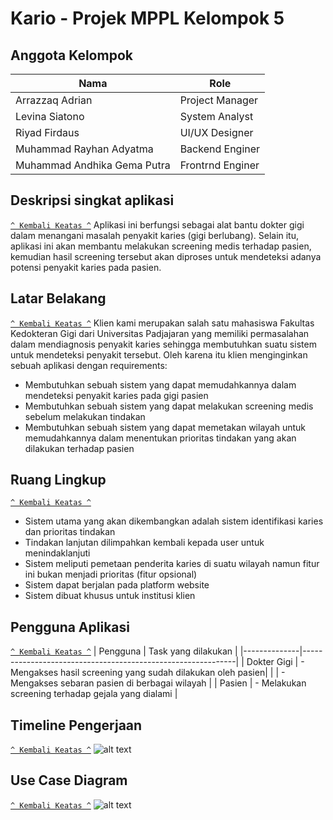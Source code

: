 # Kario - Projek MPPL Kelompok 5
## Anggota Kelompok
| Nama                       | Role             |
|----------------------------|------------------|
| Arrazzaq Adrian            | Project Manager  |
| Levina Siatono             | System Analyst   |
| Riyad Firdaus              | UI/UX Designer   |
| Muhammad Rayhan Adyatma    | Backend Enginer  |
|Muhammad Andhika Gema Putra | Frontrnd Enginer |

## Deskripsi singkat aplikasi
[`^ Kembali Keatas ^`](#)
Aplikasi ini berfungsi sebagai alat bantu dokter gigi dalam menangani masalah penyakit
karies (gigi berlubang). Selain itu, aplikasi ini akan membantu melakukan screening medis
terhadap pasien, kemudian hasil screening tersebut akan diproses untuk mendeteksi adanya
potensi penyakit karies pada pasien.


## Latar Belakang
[`^ Kembali Keatas ^`](#)
Klien kami merupakan salah satu mahasiswa Fakultas Kedokteran Gigi dari Universitas Padjajaran yang memiliki permasalahan dalam mendiagnosis penyakit karies sehingga membutuhkan suatu sistem untuk mendeteksi penyakit tersebut. Oleh karena itu klien menginginkan sebuah aplikasi dengan requirements:
- Membutuhkan sebuah sistem yang dapat memudahkannya dalam mendeteksi penyakit karies pada gigi pasien
- Membutuhkan sebuah sistem yang dapat melakukan screening medis sebelum melakukan tindakan
- Membutuhkan sebuah sistem yang dapat memetakan wilayah untuk memudahkannya dalam menentukan prioritas tindakan yang akan dilakukan terhadap pasien

## Ruang Lingkup
[`^ Kembali Keatas ^`](#)
- Sistem utama yang akan dikembangkan adalah sistem identifikasi karies dan prioritas tindakan
- Tindakan lanjutan dilimpahkan kembali kepada user untuk menindaklanjuti
- Sistem meliputi pemetaan penderita karies di suatu wilayah namun fitur ini bukan menjadi prioritas (fitur opsional)
- Sistem dapat berjalan pada platform website
- Sistem dibuat khusus untuk institusi klien

## Pengguna Aplikasi
[`^ Kembali Keatas ^`](#)
| Pengguna     | Task yang dilakukan |
|--------------|-------------------------------------------------------------|
| Dokter Gigi  | - Mengakses hasil screening yang sudah dilakukan oleh pasien|
|              | - Mengakses sebaran pasien di berbagai wilayah              |
| Pasien       | - Melakukan screening terhadap gejala yang dialami          |

## Timeline Pengerjaan
[`^ Kembali Keatas ^`](#)
![alt text](https://github.com/inQuacknito/mppl/blob/main/Images/Timeline.jpg)

## Use Case Diagram
[`^ Kembali Keatas ^`](#)
![alt text](https://github.com/inQuacknito/mppl/blob/main/Images/Use%20Case.jpg)
